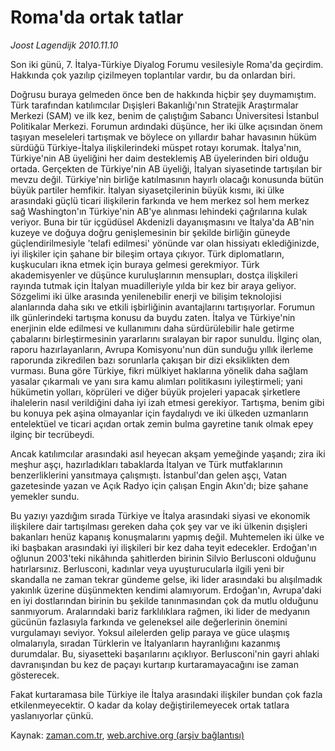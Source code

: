 # Roma'da ortak tatlar

*Joost Lagendijk 2010.11.10*

<td class="news-spot">
<p>Son iki günü, 7. İtalya-Türkiye Diyalog Forumu vesilesiyle Roma'da geçirdim. Hakkında çok yazılıp çizilmeyen toplantılar vardır, bu da onlardan biri.</p>
<p><p>Doğrusu buraya gelmeden önce ben de hakkında hiçbir şey duymamıştım. Türk tarafından katılımcılar Dışişleri Bakanlığı'nın Stratejik Araştırmalar Merkezi (SAM) ve ilk kez, benim de çalıştığım Sabancı Üniversitesi İstanbul Politikalar Merkezi. Forumun ardındaki düşünce, her iki ülke açısından önem taşıyan meseleleri tartışmak ve böylece on yıllardır bahar havasının hüküm sürdüğü Türkiye-İtalya ilişkilerindeki müspet rotayı korumak. İtalya'nın, Türkiye'nin AB üyeliğini her daim desteklemiş AB üyelerinden biri olduğu ortada. Gerçekten de Türkiye'nin AB üyeliği, İtalyan siyasetinde tartışılan bir mevzu değil. Türkiye'nin birliğe katılmasının hayırlı olacağı konusunda bütün büyük partiler hemfikir. İtalyan siyasetçilerinin büyük kısmı, iki ülke arasındaki güçlü ticari ilişkilerin farkında ve hem merkez sol hem merkez sağ Washington'ın Türkiye'nin AB'ye alınması lehindeki çağrılarına kulak veriyor. Buna bir tür içgüdüsel Akdenizli dayanışmasını ve İtalya'da AB'nin kuzeye ve doğuya doğru genişlemesinin bir şekilde birliğin güneyde güçlendirilmesiyle 'telafi edilmesi' yönünde var olan hissiyatı eklediğinizde, iyi ilişkiler için şahane bir bileşim ortaya çıkıyor. Türk diplomatların, kuşkucuları ikna etmek için buraya gelmesi gerekmiyor. Türk akademisyenler ve düşünce kuruluşlarının mensupları, dostça ilişkileri rayında tutmak için İtalyan muadilleriyle yılda bir kez bir araya geliyor. Sözgelimi iki ülke arasında yenilenebilir enerji ve bilişim teknolojisi alanlarında daha sıkı ve etkili işbirliğinin avantajlarını tartışıyorlar. Forumun ilk günlerindeki tartışma konusu da buydu zaten. İtalya ve Türkiye'nin enerjinin elde edilmesi ve kullanımını daha sürdürülebilir hale getirme çabalarını birleştirmesinin yararlarını sıralayan bir rapor sunuldu. İlginç olan, raporu hazırlayanların, Avrupa Komisyonu'nun dün sunduğu yıllık ilerleme raporunda zikredilen bazı sorunlarla çakışan bir dizi eksiklikten dem vurması. Buna göre Türkiye, fikri mülkiyet haklarına yönelik daha sağlam yasalar çıkarmalı ve yanı sıra kamu alımları politikasını iyileştirmeli; yani hükümetin yolları, köprüleri ve diğer büyük projeleri yapacak şirketlere ihalelerin nasıl verildiğini daha iyi izah etmesi gerekiyor. Tartışma, benim gibi bu konuya pek aşina olmayanlar için faydalıydı ve iki ülkeden uzmanların entelektüel ve ticari açıdan ortak zemin bulma gayretine tanık olmak epey ilginç bir tecrübeydi.
<p>Ancak katılımcılar arasındaki asıl heyecan akşam yemeğinde yaşandı; zira iki meşhur aşçı, hazırladıkları tabaklarda İtalyan ve Türk mutfaklarının benzerliklerini yansıtmaya çalışmıştı. İstanbul'dan gelen aşçı, Vatan gazetesinde yazan ve Açık Radyo için çalışan Engin Akın'dı; bize şahane yemekler sundu.
<p>Bu yazıyı yazdığım sırada Türkiye ve İtalya arasındaki siyasi ve ekonomik ilişkilere dair tartışılması gereken daha çok şey var ve iki ülkenin dışişleri bakanları henüz kapanış konuşmalarını yapmış değil. Muhtemelen iki ülke ve iki başbakan arasındaki iyi ilişkileri bir kez daha teyit edecekler. Erdoğan'ın oğlunun 2003'teki nikâhında şahitlerden birinin Silvio Berlusconi olduğunu hatırlarsınız. Berlusconi, kadınlar veya uyuşturucularla ilgili yeni bir skandalla ne zaman tekrar gündeme gelse, iki lider arasındaki bu alışılmadık yakınlık üzerine düşünmekten kendimi alamıyorum. Erdoğan'ın, Avrupa'daki en iyi dostlarından birinin bu şekilde tanınmasından çok da mutlu olduğunu sanmıyorum. Aralarındaki bariz farklılıklara rağmen, iki lider de medyanın gücünün fazlasıyla farkında ve geleneksel aile değerlerinin önemini vurgulamayı seviyor. Yoksul ailelerden gelip paraya ve güce ulaşmış olmalarıyla, sıradan Türklerin ve İtalyanların hayranlığını kazanmış durumdalar. Bu, siyasetteki başarılarını açıklıyor. Berlusconi'nin gayri ahlaki davranışından bu kez de paçayı kurtarıp kurtaramayacağını ise zaman gösterecek.
<p>Fakat kurtaramasa bile Türkiye ile İtalya arasındaki ilişkiler bundan çok fazla etkilenmeyecektir. O kadar da kolay değiştirilemeyecek ortak tatlara yaslanıyorlar çünkü.</p>
<a href="http://web.archive.org/web/20101130214704/mailto:j.lagendijk@zaman.com.tr">
</a></p></p></p></p></td>

Kaynak: [zaman.com.tr](http://zaman.com.tr/yazar.do?yazino=1051035), [web.archive.org (arşiv bağlantısı)](http://web.archive.org/web/20101130214704/http://zaman.com.tr/yazar.do?yazino=1051035)
